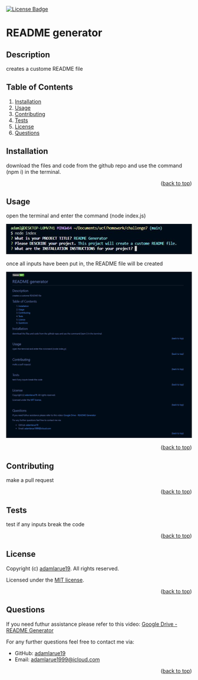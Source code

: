 <p id="readme-top"></p>

[![License Badge](https://img.shields.io/badge/license-MIT-success?style=plastic)](https://choosealicense.com/licenses/mit/)

# README generator

## Description
creates a custome README file

## Table of Contents
1. [Installation](#installation)
2. [Usage](#usage)
3. [Contributing](#contributing)
4. [Tests](#tests)
5. [License](#license)
6. [Questions](#questions)

## Installation
download the files and code from the github repo and use the command (npm i) in the terminal.
<p align="right">(<a href="#readme-top">back to top</a>)</p>

## Usage
open the terminal and enter the command (node index.js)



![example of user input](./images/inputs.JPG)

once all inputs have been put in, the README file will be created

![example of finished README file](./images/finishedexample.JPG)

<p align="right">(<a href="#readme-top">back to top</a>)</p>

## Contributing
make a pull request
<p align="right">(<a href="#readme-top">back to top</a>)</p>

## Tests
test if any inputs break the code
<p align="right">(<a href="#readme-top">back to top</a>)</p>

## License
Copyright (c) [adamlarue19](https://github.com/adamlarue19). All rights reserved. 

Licensed under the [MIT license](https://choosealicense.com/licenses/mit/).
<p align="right">(<a href="#readme-top">back to top</a>)</p>

## Questions
If you need futhur assistance please refer to this video: [Google Drive - README Generator](https://drive.google.com/file/d/1jpeHOR8YeXiwp-GIEt0Ejp8FU8H8AaBw/view?usp=drivesdk)



For any further questions feel free to contact me via:
- GitHub: [adamlarue19](https://github.com/adamlarue19)
- Email: [adamlarue1999@icloud.com](mailto:adamlarue1999@icloud.com)
<p align="right">(<a href="#readme-top">back to top</a>)</p>
